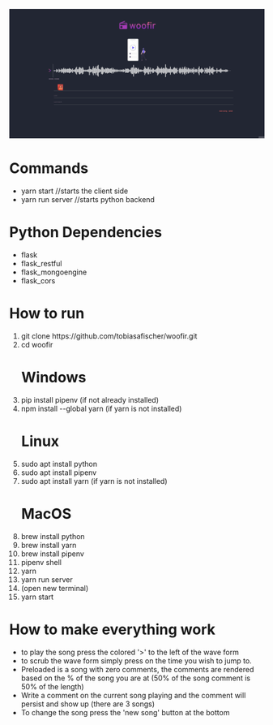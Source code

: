 ![demo](woofir.gif)

<h1>Commands</h1>
<ul>
  <li>yarn start //starts the client side</li>
  <li>yarn run server //starts python backend</li>
</ul>



<h1>Python Dependencies</h1>
<ul>
  <li>flask</li>
  <li>flask_restful</li>
  <li>flask_mongoengine</li>
  <li>flask_cors</li>
</ul>

<h1>How to run</h1>
<ol>
  <li>git clone https://github.com/tobiasafischer/woofir.git</li>
  <li>cd woofir</li>
  
  <h1>Windows</h1>
  <li>pip install pipenv (if not already installed)</li>
  <li>npm install --global yarn (if yarn is not installed)</li>
  
  <h1>Linux</h1>
  <li>sudo apt install python</li>
  <li>sudo apt install pipenv</li>
  <li>sudo apt install yarn (if yarn is not installed)</li>
  
  <h1>MacOS</h1>
  <li>brew install python</li>
  <li>brew install yarn</li>
  <li>brew install pipenv</li>

  <li>pipenv shell</li>
  <li>yarn</li>
  <li>yarn run server</li>
  <li>(open new terminal)</li>
  <li>yarn start</li>
</ol>


<h1>How to make everything work</h1>

<ul>
  <li>to play the song press the colored '>' to the left of the wave form</li>
  <li>to scrub the wave form simply press on the time you wish to jump to.</li>
  <li>Preloaded is a song with zero comments, the comments are rendered based on the % of the song you are at (50% of the song comment is 50% of the length)</li>
  <li>Write a comment on the current song playing and the comment will persist and show up (there are 3 songs)</li>
  <li>To change the song press the 'new song' button at the bottom</li>
</ul>

